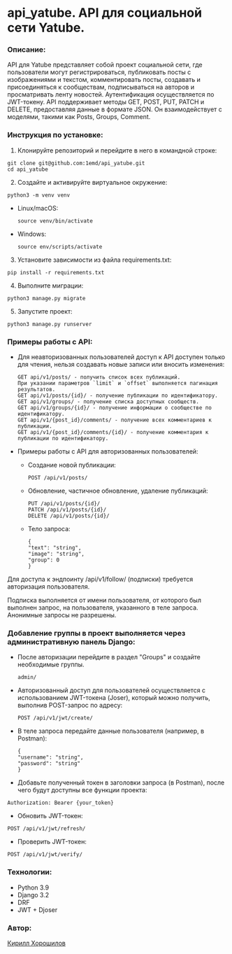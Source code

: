 # api_yatube. API для социальной сети Yatube.

### Описание:

API для Yatube представляет собой проект социальной сети, где пользователи могут регистрироваться, публиковать посты с изображениями и текстом, комментировать посты, создавать и присоединяться к сообществам, подписываться на авторов и просматривать ленту новостей. Аутентификация осуществляется по JWT-токену. API поддерживает методы GET, POST, PUT, PATCH и DELETE, предоставляя данные в формате JSON. Он взаимодействует с моделями, такими как Posts, Groups, Comment.

### Инструкция по установке:

1. Клонируйте репозиторий и перейдите в него в командной строке:
  ```
  git clone git@github.com:1emd/api_yatube.git
  cd api_yatube
  ```
2. Создайте и активируйте виртуальное окружение:
  ```
  python3 -m venv venv
  ```
- Linux/macOS:

  ```
  source venv/bin/activate
  ```

- Windows:
  ```
  source env/scripts/activate
  ```

3. Установите зависимости из файла requirements.txt:
  ```
  pip install -r requirements.txt
  ```

4. Выполните миграции:
  ```
  python3 manage.py migrate
  ```

5. Запустите проект:
  ```
  python3 manage.py runserver
  ```

### Примеры работы с API:

- Для неавторизованных пользователей доступ к API доступен только для чтения, нельзя создавать новые записи или вносить изменения:
  ```
  GET api/v1/posts/ - получить список всех публикаций.
  При указании параметров `limit` и `offset` выполняется пагинация результатов.
  GET api/v1/posts/{id}/ - получение публикации по идентификатору.
  GET api/v1/groups/ - получение списка доступных сообществ.
  GET api/v1/groups/{id}/ - получение информации о сообществе по идентификатору.
  GET api/v1/{post_id}/comments/ - получение всех комментариев к публикации.
  GET api/v1/{post_id}/comments/{id}/ - получение комментария к публикации по идентификатору.
  ```

- Примеры работы с API для авторизованных пользователей:
   - Создание новой публикации:
     ```
     POST /api/v1/posts/
     ```
   - Обновление, частичное обновление, удаление публикаций:
     ```
     PUT /api/v1/posts/{id}/
     PATCH /api/v1/posts/{id}/
     DELETE /api/v1/posts/{id}/
     
     ```
  - Тело запроса:
    ```
    {
    "text": "string",
    "image": "string",
    "group": 0
    }
    ```
Для доступа к эндпоинту /api/v1/follow/ (подписки) требуется авторизация пользователя.

Подписка выполняется от имени пользователя, от которого был выполнен запрос, на пользователя, указанного в теле запроса. Анонимные запросы не разрешены.

### Добавление группы в проект выполняется через административную панель Django:

- После авторизации перейдите в раздел "Groups" и создайте необходимые группы.
  ```
  admin/
  ```
  
- Авторизованный доступ для пользователей осуществляется с использованием JWT-токена (Joser), который можно получить, выполнив POST-запрос по адресу:
  ```
  POST /api/v1/jwt/create/
  ```
  
- В теле запроса передайте данные пользователя (например, в Postman):
  ```
  {
  "username": "string",
  "password": "string"
  }
  ```
  
- Добавьте полученный токен в заголовки запроса (в Postman), после чего будут доступны все функции проекта:
```
Authorization: Bearer {your_token}
```

- Обновить JWT-токен:
```
POST /api/v1/jwt/refresh/
```

- Проверить JWT-токен:
```
POST /api/v1/jwt/verify/
```

### Технологии:

- Python 3.9
- Django 3.2
- DRF 
- JWT + Djoser

### Автор:
[Кирилл Хорошилов](https://github.com/1emd)
